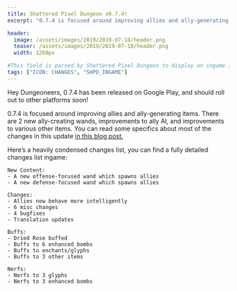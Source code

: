 ```yaml
---
title: Shattered Pixel Dungeon v0.7.4! 
excerpt: "0.7.4 is focused around improving allies and ally-generating items. There are 2 new ally-creating wands, improvements to ally AI, and improvements to various other items."

header:
  image: /assets/images/2019/2019-07-18/header.png
  teaser: /assets/images/2019/2019-07-18/header.png
  width: 1260px

#This field is parsed by Shattered Pixel Dungeon to display an ingame icon in its news feed
tags: ["ICON: CHANGES", "SHPD_INGAME"]
---
```

Hey Dungeoneers, 0.7.4 has been released on Google Play, and should roll out to other platforms soon!

0.7.4 is focused around improving allies and ally-generating items. There are 2 new ally-creating wands, improvements to ally AI, and improvements to various other items. You can read some specifics about most of the changes in this update [in this blog post.](/blog/coming-soon-to-shattered-new-friends.html)

Here’s a heavily condensed changes list, you can find a fully detailed changes list ingame:

```
New Content:
- A new offense-focused wand which spawns allies
- A new defense-focused wand which spawns allies

Changes:
- Allies now behave more intelligently
- 6 misc changes
- 4 bugfixes
- Translation updates

Buffs:
- Dried Rose buffed
- Buffs to 6 enhanced bombs
- Buffs to enchants/glyphs
- Buffs to 3 other items

Nerfs:
- Nerfs to 3 glyphs
- Nerfs to 3 enhanced bombs
```
